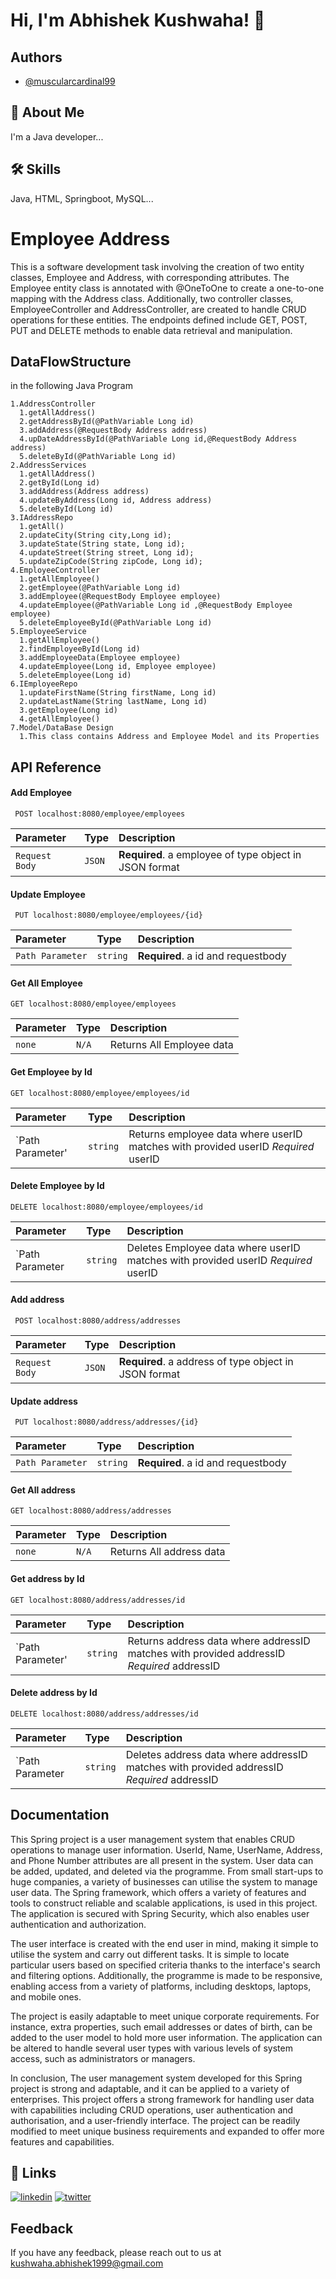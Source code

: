 
# Hi, I'm Abhishek Kushwaha! 👋


## Authors

- [@muscularcardinal99](https://www.https://github.com/muscularcardinal99)


## 🚀 About Me
I'm a Java developer...


## 🛠 Skills
Java, HTML, Springboot, MySQL...


# Employee Address

This is a software development task involving the creation of two entity classes, Employee and Address, with corresponding attributes. The Employee entity class is annotated with @OneToOne to create a one-to-one mapping with the Address class. Additionally, two controller classes, EmployeeController and AddressController, are created to handle CRUD operations for these entities. The endpoints defined include GET, POST, PUT and DELETE methods to enable data retrieval and manipulation.


## DataFlowStructure
in the following Java Program  

~~~
1.AddressController
  1.getAllAddress()
  2.getAddressById(@PathVariable Long id)
  3.addAddress(@RequestBody Address address)
  4.upDateAddressById(@PathVariable Long id,@RequestBody Address address)
  5.deleteById(@PathVariable Long id)
2.AddressServices
  1.getAllAddress()
  2.getById(Long id)
  3.addAddress(Address address)
  4.updateByAddress(Long id, Address address)
  5.deleteById(Long id)
3.IAddressRepo
  1.getAll()
  2.updateCity(String city,Long id);
  3.updateState(String state, Long id);
  4.updateStreet(String street, Long id);
  5.updateZipCode(String zipCode, Long id);
4.EmployeeController
  1.getAllEmployee()
  2.getEmployee(@PathVariable Long id)
  3.addEmployee(@RequestBody Employee employee)
  4.updateEmployee(@PathVariable Long id ,@RequestBody Employee employee)
  5.deleteEmployeeById(@PathVariable Long id)
5.EmployeeService
  1.getAllEmployee()
  2.findEmployeeById(Long id)
  3.addEmployeeData(Employee employee)
  4.updateEmployee(Long id, Employee employee) 
  5.deleteEmployee(Long id)
6.IEmployeeRepo
  1.updateFirstName(String firstName, Long id)
  2.updateLastName(String lastName, Long id)
  3.getEmployee(Long id)
  4.getAllEmployee()
7.Model/DataBase Design
  1.This class contains Address and Employee Model and its Properties
~~~


## API Reference



#### Add Employee

```http
 POST localhost:8080/employee/employees
```

| Parameter | Type     | Description                |
| :-------- | :------- | :------------------------- |
| `Request Body` | `JSON` | **Required**. a employee of type object in JSON format |

#### Update Employee

```http
 PUT localhost:8080/employee/employees/{id}
```

| Parameter | Type     | Description                |
| :-------- | :------- | :------------------------- |
| `Path Parameter` | `string` | **Required**. a id and requestbody |

#### Get All Employee

```http
GET localhost:8080/employee/employees
```

| Parameter | Type     | Description                       |
| :-------- | :------- | :-------------------------------- |
| `none`      | `N/A` | Returns All Employee data              |




#### Get Employee by Id

```http
GET localhost:8080/employee/employees/id
```

| Parameter | Type     | Description                                                     |
| :-------- | :------- | :-------------------------------------------------------------- |
| `Path Parameter'      | `string` | Returns employee data where userID matches with provided                             userID *Required* userID  |


#### Delete Employee by Id

```http
DELETE localhost:8080/employee/employees/id
```

| Parameter | Type     | Description                       |
| :-------- | :------- | :-------------------------------- |
| `Path Parameter      | `string` | Deletes Employee data where userID matches with provided userID *Required* userID  |

#### Add address

```http
 POST localhost:8080/address/addresses
```

| Parameter | Type     | Description                |
| :-------- | :------- | :------------------------- |
| `Request Body` | `JSON` | **Required**. a address of type object in JSON format |

#### Update address

```http
 PUT localhost:8080/address/addresses/{id}
```

| Parameter | Type     | Description                |
| :-------- | :------- | :------------------------- |
| `Path Parameter` | `string` | **Required**. a id and requestbody |

#### Get All address

```http
GET localhost:8080/address/addresses
```

| Parameter | Type     | Description                       |
| :-------- | :------- | :-------------------------------- |
| `none`      | `N/A` | Returns All address data              |




#### Get address by Id

```http
GET localhost:8080/address/addresses/id
```

| Parameter | Type     | Description                                                     |
| :-------- | :------- | :-------------------------------------------------------------- |
| `Path Parameter'      | `string` | Returns address data where addressID matches with provided                             addressID *Required* addressID  |


#### Delete address by Id

```http
DELETE localhost:8080/address/addresses/id
```

| Parameter | Type     | Description                       |
| :-------- | :------- | :-------------------------------- |
| `Path Parameter      | `string` | Deletes address data where addressID matches with provided addressID *Required* addressID  |




## Documentation

This Spring project is a user management system that enables CRUD operations to manage user
information. UserId, Name, UserName, Address, and Phone Number attributes are all present in the 
system. User data can be added, updated, and deleted via the programme. From small start-ups to huge 
companies, a variety of businesses can utilise the system to manage user data. The Spring framework, 
which offers a variety of features and tools to construct reliable and scalable applications, is used in this 
project. The application is secured with Spring Security, which also enables user authentication and 
authorization.

The user interface is created with the end user in mind, making it simple to utilise the system and carry 
out different tasks. It is simple to locate particular users based on specified criteria thanks to the 
interface's search and filtering options. Additionally, the programme is made to be responsive, enabling 
access from a variety of platforms, including desktops, laptops, and mobile ones.

The project is easily adaptable to meet unique corporate requirements. For instance, extra properties, 
such email addresses or dates of birth, can be added to the user model to hold more user information. 
The application can be altered to handle several user types with various levels of system access, such as 
administrators or managers.


In conclusion,
The user management system developed for this Spring project is strong and adaptable, and it can be 
applied to a variety of enterprises. This project offers a strong framework for handling user data with 
capabilities including CRUD operations, user authentication and authorisation, and a user-friendly 
interface. The project can be readily modified to meet unique business requirements and expanded to 
offer more features and capabilities.




## 🔗 Links
[![linkedin](https://img.shields.io/badge/linkedin-0A66C2?style=for-the-badge&logo=linkedin&logoColor=white)](https://www.linkedin.com/in/muscularcardinal99/)
[![twitter](https://img.shields.io/badge/twitter-1DA1F2?style=for-the-badge&logo=twitter&logoColor=white)](https://twitter.com/LoneWolf_ak99)


## Feedback

If you have any feedback, please reach out to us at kushwaha.abhishek1999@gmail.com
